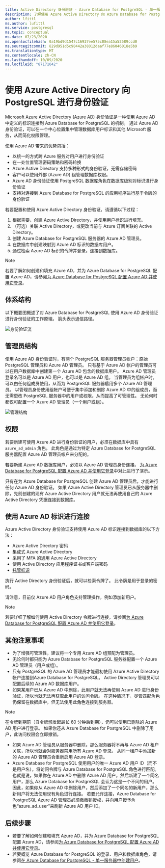 ```yaml
---
title: Active Directory 身份验证 - Azure Database for PostgreSQL - 单一服务器
description: 了解使用 Azure Active Directory 向 Azure Database for PostgreSQL - 单一服务器进行身份验证的概念
author: lfittl
ms.author: lufittl
ms.service: postgresql
ms.topic: conceptual
ms.date: 07/23/2020
ms.openlocfilehash: 0a19bd9d1547c16937ee575c08ea15a52589ccd0
ms.sourcegitcommit: 829d951d5c90442a38012daaf77e86046018e5b9
ms.translationtype: MT
ms.contentlocale: zh-CN
ms.lasthandoff: 10/09/2020
ms.locfileid: "87171042"
---
```

# <a name="use-azure-active-directory-for-authenticating-with-postgresql"></a>使用 Azure Active Directory 向 PostgreSQL 进行身份验证

Microsoft Azure Active Directory (Azure AD) 身份验证是一种使用 Azure AD 中定义的标识连接到 Azure Database for PostgreSQL 的机制。
通过 Azure AD 身份验证，可以在一个中心位置集中管理数据库用户标识和其他 Microsoft 服务，从而简化权限管理。

使用 Azure AD 带来的优势包括：

- 以统一的方式跨 Azure 服务对用户进行身份验证
- 在一处位置管理密码策略和密码轮换
- Azure Active Directory 支持多种形式的身份验证，无需存储密码
- 客户可以使用外部 (Azure AD) 组管理数据库权限。
- Azure AD 身份验证使用 PostgreSQL 数据库角色在数据库级别对标识进行身份验证
- 支持对连接到 Azure Database for PostgreSQL 的应用程序进行基于令牌的身份验证

若要配置和使用 Azure Active Directory 身份验证，请遵循以下过程：

1. 根据需要，创建 Azure Active Directory，并使用用户标识进行填充。
2. （可选）关联 Active Directory，或更改当前与 Azure 订阅关联的 Active Directory。
3. 创建 Azure Database for PostgreSQL 服务器的 Azure AD 管理员。
4. 在数据库中创建映射到 Azure AD 标识的数据库用户。
5. 通过检索 Azure AD 标识的令牌并登录，连接到数据库。

> [!NOTE]
> 若要了解如何创建和填充 Azure AD，并为 Azure Database for PostgreSQL 配置 Azure AD，请参阅[为 Azure Database for PostgreSQL 配置 Azure AD 并使用它登录](howto-configure-sign-in-aad-authentication.md)。

## <a name="architecture"></a>体系结构

以下概要图概述了对 Azure Database for PostgreSQL 使用 Azure AD 身份验证进行身份验证的工作原理。 箭头表示通信路径。

![身份验证流][1]

## <a name="administrator-structure"></a>管理员结构

使用 Azure AD 身份验证时，有两个 PostgreSQL 服务器管理员帐户：原始 PostgreSQL 管理员和 Azure AD 管理员。 只有基于 Azure AD 帐户的管理员可以在用户数据库中创建第一个 Azure AD 包含的数据库用户。 Azure AD 管理员登录名可以是 Azure AD 用户，也可以是 Azure AD 组。 当管理员为组帐户时，可以由任何组成员使用，从而为 PostgreSQL 服务器启用多个 Azure AD 管理员。 以管理员身份使用组帐户可便于集中添加和删除 Azure AD 中的组成员，而无需更改 PostgreSQL 服务器中的用户或权限，从而提高了可管理性。 无论何时都仅可配置一个 Azure AD 管理员（一个用户或组）。

![管理结构][2]

## <a name="permissions"></a>权限

若要新建可使用 Azure AD 进行身份验证的用户，必须在数据库中具有 `azure_ad_admin` 角色。 此角色是通过为特定 Azure Database for PostgreSQL 服务器配置 Azure AD 管理员帐户来分配的。

若要新建 Azure AD 数据库用户，必须以 Azure AD 管理员身份连接。 [为 Azure Database for PostgreSQL 配置 Azure AD 并使用它登录](howto-configure-sign-in-aad-authentication.md)中对此进行了演示。

只有在为 Azure Database for PostgreSQL 创建 Azure AD 管理员后，才能进行任何 Azure AD 身份验证。 如果 Azure Active Directory 管理员已从服务器中删除，先前创建的现有 Azure Active Directory 用户就无法再使用自己的 Azure Active Directory 凭据连接到数据库。

## <a name="connecting-using-azure-ad-identities"></a>使用 Azure AD 标识进行连接

Azure Active Directory 身份验证支持使用 Azure AD 标识连接到数据库的以下方法：

- Azure Active Directory 密码
- 集成式 Azure Active Directory
- 采用了 MFA 的通用 Azure Active Directory
- 使用 Active Directory 应用程序证书或客户端密码
- [托管标识](howto-connect-with-managed-identity.md)

执行 Active Directory 身份验证后，就可以检索令牌了。 此令牌是用于登录的密码。

请注意，目前仅 Azure AD 用户角色支持管理操作，例如添加新用户。

> [!NOTE]
> 若要详细了解如何使用 Active Directory 令牌进行连接，请参阅[为 Azure Database for PostgreSQL 配置 Azure AD 并使用它登录](howto-configure-sign-in-aad-authentication.md)。

## <a name="additional-considerations"></a>其他注意事项

- 为了增强可管理性，建议将一个专用 Azure AD 组预配为管理员。
- 无论何时都只能为 Azure Database for PostgreSQL 服务器配置一个 Azure AD 管理员（用户或组）。
- 只有 PostgreSQL 的 Azure AD 管理员才能最初使用 Azure Active Directory 帐户连接到Azure Database for PostgreSQL。 Active Directory 管理员可以配置后续的 Azure AD 数据库用户。
- 如果某用户已从 Azure AD 中删除，此用户就无法再使用 Azure AD 进行身份验证，所以也就无法再获取此用户的访问令牌。 在这种情况下，尽管匹配角色仍保留在数据库中，但无法使用此角色连接到服务器。
> [!NOTE]
> 在令牌到期前（自令牌颁发起最长 60 分钟后到期），仍可以使用已删除的 Azure AD 用户进行登录。  如果你还从 Azure Database for PostgreSQL 中删除了用户，此访问权限会立即撤销。
- 如果 Azure AD 管理员从服务器中删除，那么服务器将不再与 Azure AD 租户关联，所以也就会对服务器禁用所有 Azure AD 登录。 从同一租户中添加新的 Azure AD 管理员会重新启用 Azure AD 登录。
- Azure Database for PostgreSQL 使用用户的唯一 Azure AD 用户 ID（而不是用户名），将访问令牌与 Azure Database for PostgreSQL 角色进行匹配。 也就是说，如果你在 Azure AD 中删除 Azure AD 用户，然后新建了一个同名用户，那么 Azure Database for PostgreSQL 会认为这是一个不同的用户。 因此，如果你从 Azure AD 中删除用户，然后添加了一个同名的新用户，那么新用户将无法使用现有角色进行连接。 若要允许连接，Azure Database for PostgreSQL Azure AD 管理员必须撤撤销授权，并向用户授予角色“azure_ad_user”来刷新 Azure AD 用户 ID。

## <a name="next-steps"></a>后续步骤

- 若要了解如何创建和填充 Azure AD，并为 Azure Database for PostgreSQL 配置 Azure AD，请参阅[为 Azure Database for PostgreSQL 配置 Azure AD 并使用它登录](howto-configure-sign-in-aad-authentication.md)。
- 若要概览 Azure Database for PostgreSQL 的登录、用户和数据库角色，请参阅[在 Azure Database for PostgreSQL - 单一服务器中创建用户](howto-create-users.md)。

<!--Image references-->

[1]: ./media/concepts-aad-authentication/authentication-flow.png
[2]: ./media/concepts-aad-authentication/admin-structure.png
